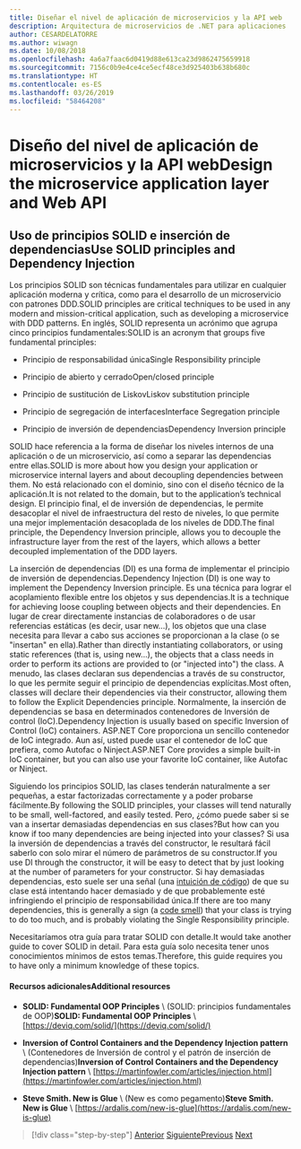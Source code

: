 ```yaml
---
title: Diseñar el nivel de aplicación de microservicios y la API web
description: Arquitectura de microservicios de .NET para aplicaciones .NET en contenedor | Una breve mención de los principios SOLID para diseñar el nivel de aplicación.
author: CESARDELATORRE
ms.author: wiwagn
ms.date: 10/08/2018
ms.openlocfilehash: 4a6a7faac6d0419d88e613ca23d9862475659918
ms.sourcegitcommit: 7156c0b9e4ce4ce5ecf48ce3d925403b638b680c
ms.translationtype: HT
ms.contentlocale: es-ES
ms.lasthandoff: 03/26/2019
ms.locfileid: "58464208"
---
```

# <a name="design-the-microservice-application-layer-and-web-api"></a><span data-ttu-id="422b0-103">Diseño del nivel de aplicación de microservicios y la API web</span><span class="sxs-lookup"><span data-stu-id="422b0-103">Design the microservice application layer and Web API</span></span>

## <a name="use-solid-principles-and-dependency-injection"></a><span data-ttu-id="422b0-104">Uso de principios SOLID e inserción de dependencias</span><span class="sxs-lookup"><span data-stu-id="422b0-104">Use SOLID principles and Dependency Injection</span></span>

<span data-ttu-id="422b0-105">Los principios SOLID son técnicas fundamentales para utilizar en cualquier aplicación moderna y crítica, como para el desarrollo de un microservicio con patrones DDD.</span><span class="sxs-lookup"><span data-stu-id="422b0-105">SOLID principles are critical techniques to be used in any modern and mission-critical application, such as developing a microservice with DDD patterns.</span></span> <span data-ttu-id="422b0-106">En inglés, SOLID representa un acrónimo que agrupa cinco principios fundamentales:</span><span class="sxs-lookup"><span data-stu-id="422b0-106">SOLID is an acronym that groups five fundamental principles:</span></span>

- <span data-ttu-id="422b0-107">Principio de responsabilidad única</span><span class="sxs-lookup"><span data-stu-id="422b0-107">Single Responsibility principle</span></span>

- <span data-ttu-id="422b0-108">Principio de abierto y cerrado</span><span class="sxs-lookup"><span data-stu-id="422b0-108">Open/closed principle</span></span>

- <span data-ttu-id="422b0-109">Principio de sustitución de Liskov</span><span class="sxs-lookup"><span data-stu-id="422b0-109">Liskov substitution principle</span></span>

- <span data-ttu-id="422b0-110">Principio de segregación de interfaces</span><span class="sxs-lookup"><span data-stu-id="422b0-110">Interface Segregation principle</span></span>

- <span data-ttu-id="422b0-111">Principio de inversión de dependencias</span><span class="sxs-lookup"><span data-stu-id="422b0-111">Dependency Inversion principle</span></span>

<span data-ttu-id="422b0-112">SOLID hace referencia a la forma de diseñar los niveles internos de una aplicación o de un microservicio, así como a separar las dependencias entre ellas.</span><span class="sxs-lookup"><span data-stu-id="422b0-112">SOLID is more about how you design your application or microservice internal layers and about decoupling dependencies between them.</span></span> <span data-ttu-id="422b0-113">No está relacionado con el dominio, sino con el diseño técnico de la aplicación.</span><span class="sxs-lookup"><span data-stu-id="422b0-113">It is not related to the domain, but to the application’s technical design.</span></span> <span data-ttu-id="422b0-114">El principio final, el de inversión de dependencias, le permite desacoplar el nivel de infraestructura del resto de niveles, lo que permite una mejor implementación desacoplada de los niveles de DDD.</span><span class="sxs-lookup"><span data-stu-id="422b0-114">The final principle, the Dependency Inversion principle, allows you to decouple the infrastructure layer from the rest of the layers, which allows a better decoupled implementation of the DDD layers.</span></span>

<span data-ttu-id="422b0-115">La inserción de dependencias (DI) es una forma de implementar el principio de inversión de dependencias.</span><span class="sxs-lookup"><span data-stu-id="422b0-115">Dependency Injection (DI) is one way to implement the Dependency Inversion principle.</span></span> <span data-ttu-id="422b0-116">Es una técnica para lograr el acoplamiento flexible entre los objetos y sus dependencias.</span><span class="sxs-lookup"><span data-stu-id="422b0-116">It is a technique for achieving loose coupling between objects and their dependencies.</span></span> <span data-ttu-id="422b0-117">En lugar de crear directamente instancias de colaboradores o de usar referencias estáticas (es decir, usar new...), los objetos que una clase necesita para llevar a cabo sus acciones se proporcionan a la clase (o se "insertan" en ella).</span><span class="sxs-lookup"><span data-stu-id="422b0-117">Rather than directly instantiating collaborators, or using static references (that is, using new…), the objects that a class needs in order to perform its actions are provided to (or "injected into") the class.</span></span> <span data-ttu-id="422b0-118">A menudo, las clases declaran sus dependencias a través de su constructor, lo que les permite seguir el principio de dependencias explícitas.</span><span class="sxs-lookup"><span data-stu-id="422b0-118">Most often, classes will declare their dependencies via their constructor, allowing them to follow the Explicit Dependencies principle.</span></span> <span data-ttu-id="422b0-119">Normalmente, la inserción de dependencias se basa en determinados contenedores de Inversión de control (IoC).</span><span class="sxs-lookup"><span data-stu-id="422b0-119">Dependency Injection is usually based on specific Inversion of Control (IoC) containers.</span></span> <span data-ttu-id="422b0-120">ASP.NET Core proporciona un sencillo contenedor de IoC integrado. Aun así, usted puede usar el contenedor de IoC que prefiera, como Autofac o Ninject.</span><span class="sxs-lookup"><span data-stu-id="422b0-120">ASP.NET Core provides a simple built-in IoC container, but you can also use your favorite IoC container, like Autofac or Ninject.</span></span>

<span data-ttu-id="422b0-121">Siguiendo los principios SOLID, las clases tenderán naturalmente a ser pequeñas, a estar factorizadas correctamente y a poder probarse fácilmente.</span><span class="sxs-lookup"><span data-stu-id="422b0-121">By following the SOLID principles, your classes will tend naturally to be small, well-factored, and easily tested.</span></span> <span data-ttu-id="422b0-122">Pero, ¿cómo puede saber si se van a insertar demasiadas dependencias en sus clases?</span><span class="sxs-lookup"><span data-stu-id="422b0-122">But how can you know if too many dependencies are being injected into your classes?</span></span> <span data-ttu-id="422b0-123">Si usa la inversión de dependencias a través del constructor, le resultará fácil saberlo con solo mirar el número de parámetros de su constructor.</span><span class="sxs-lookup"><span data-stu-id="422b0-123">If you use DI through the constructor, it will be easy to detect that by just looking at the number of parameters for your constructor.</span></span> <span data-ttu-id="422b0-124">Si hay demasiadas dependencias, esto suele ser una señal (una [intuición de código](https://deviq.com/code-smells/)) de que su clase está intentando hacer demasiado y de que probablemente esté infringiendo el principio de responsabilidad única.</span><span class="sxs-lookup"><span data-stu-id="422b0-124">If there are too many dependencies, this is generally a sign (a [code smell](https://deviq.com/code-smells/)) that your class is trying to do too much, and is probably violating the Single Responsibility principle.</span></span>

<span data-ttu-id="422b0-125">Necesitaríamos otra guía para tratar SOLID con detalle.</span><span class="sxs-lookup"><span data-stu-id="422b0-125">It would take another guide to cover SOLID in detail.</span></span> <span data-ttu-id="422b0-126">Para esta guía solo necesita tener unos conocimientos mínimos de estos temas.</span><span class="sxs-lookup"><span data-stu-id="422b0-126">Therefore, this guide requires you to have only a minimum knowledge of these topics.</span></span>

#### <a name="additional-resources"></a><span data-ttu-id="422b0-127">Recursos adicionales</span><span class="sxs-lookup"><span data-stu-id="422b0-127">Additional resources</span></span>

- <span data-ttu-id="422b0-128">**SOLID: Fundamental OOP Principles** \ (SOLID: principios fundamentales de OOP)</span><span class="sxs-lookup"><span data-stu-id="422b0-128">**SOLID: Fundamental OOP Principles** \\</span></span>
  [https://deviq.com/solid/](https://deviq.com/solid/)

- <span data-ttu-id="422b0-129">**Inversion of Control Containers and the Dependency Injection pattern** \ (Contenedores de Inversión de control y el patrón de inserción de dependencias)</span><span class="sxs-lookup"><span data-stu-id="422b0-129">**Inversion of Control Containers and the Dependency Injection pattern** \\</span></span>
  [https://martinfowler.com/articles/injection.html](https://martinfowler.com/articles/injection.html)

- <span data-ttu-id="422b0-130">**Steve Smith. New is Glue** \ (New es como pegamento)</span><span class="sxs-lookup"><span data-stu-id="422b0-130">**Steve Smith. New is Glue** \\</span></span>
  [https://ardalis.com/new-is-glue](https://ardalis.com/new-is-glue)

> [!div class="step-by-step"]
> <span data-ttu-id="422b0-131">[Anterior](nosql-database-persistence-infrastructure.md)
> [Siguiente](microservice-application-layer-implementation-web-api.md)</span><span class="sxs-lookup"><span data-stu-id="422b0-131">[Previous](nosql-database-persistence-infrastructure.md)
[Next](microservice-application-layer-implementation-web-api.md)</span></span>

